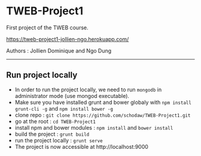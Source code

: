 TWEB-Project1
=============

First project of the TWEB course.

https://tweb-project1-jollien-ngo.herokuapp.com/

Authors : Jollien Dominique and Ngo Dung

---

Run project locally
----
- In order to run the project locally, we need to run `mongodb` in administrator mode (use mongod executable).
- Make sure you have installed grunt and bower globaly with `npm install grunt-cli -g` and `npm install bower -g`
- clone repo : `git clone https://github.com/schodaw/TWEB-Project1.git`
- go at the root : `cd TWEB-Project1`
- install npm and bower modules : `npm install` and `bower install`
- build the project : `grunt build`
- run the project locally : `grunt serve`
- The project is now accessible at http://localhost:9000
